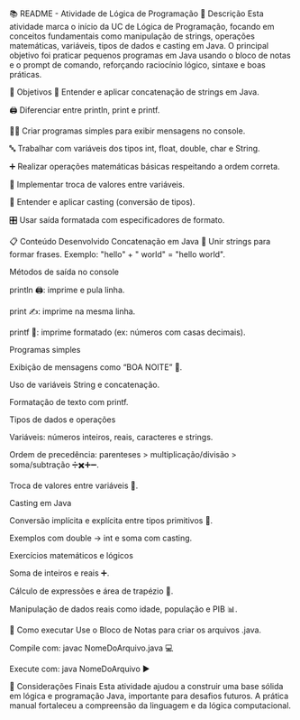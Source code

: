 📚 README - Atividade de Lógica de Programação
📝 Descrição
Esta atividade marca o início da UC de Lógica de Programação, focando em conceitos fundamentais como manipulação de strings, operações matemáticas, variáveis, tipos de dados e casting em Java. O principal objetivo foi praticar pequenos programas em Java usando o bloco de notas e o prompt de comando, reforçando raciocínio lógico, sintaxe e boas práticas.

🎯 Objetivos
💬 Entender e aplicar concatenação de strings em Java.

🖨️ Diferenciar entre println, print e printf.

👨‍💻 Criar programas simples para exibir mensagens no console.

🔤 Trabalhar com variáveis dos tipos int, float, double, char e String.

➕ Realizar operações matemáticas básicas respeitando a ordem correta.

🔄 Implementar troca de valores entre variáveis.

🔄 Entender e aplicar casting (conversão de tipos).

🎛️ Usar saída formatada com especificadores de formato.

📋 Conteúdo Desenvolvido
Concatenação em Java
🔗 Unir strings para formar frases. Exemplo: "hello" + " world" = "hello world".

Métodos de saída no console

println 🖨️: imprime e pula linha.

print ✍️: imprime na mesma linha.

printf 🎨: imprime formatado (ex: números com casas decimais).

Programas simples

Exibição de mensagens como “BOA NOITE” 🌙.

Uso de variáveis String e concatenação.

Formatação de texto com printf.

Tipos de dados e operações

Variáveis: números inteiros, reais, caracteres e strings.

Ordem de precedência: parenteses > multiplicação/divisão > soma/subtração ➗✖️➕➖.

Troca de valores entre variáveis 🔄.

Casting em Java

Conversão implícita e explícita entre tipos primitivos 🔀.

Exemplos com double → int e soma com casting.

Exercícios matemáticos e lógicos

Soma de inteiros e reais ➕.

Cálculo de expressões e área de trapézio 📐.

Manipulação de dados reais como idade, população e PIB 📊.

🚀 Como executar
Use o Bloco de Notas para criar os arquivos .java.

Compile com: javac NomeDoArquivo.java 💻

Execute com: java NomeDoArquivo ▶️

🙌 Considerações Finais
Esta atividade ajudou a construir uma base sólida em lógica e programação Java, importante para desafios futuros. A prática manual fortaleceu a compreensão da linguagem e da lógica computacional.

